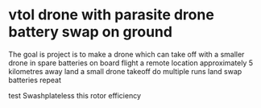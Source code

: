 # vtol drone with parasite drone battery swap on ground
 The goal is project is to make a drone which can take off with a smaller drone in spare batteries on board flight a remote location approximately 5 kilometres away land a small drone takeoff do multiple runs land swap batteries repeat


test Swashplateless this rotor efficiency
